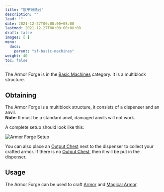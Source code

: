 ```yaml
---
title: "盔甲鍛造台"
description: ""
lead: ""
date: 2021-12-27T00:00:00+08:00
lastmod: 2021-12-27T00:00:00+08:00
draft: false
images: [ ]
menu:
  docs:
    parent: "sf-basic-machines"
weight: 40
toc: false
---
```


The Armor Forge is in the [Basic Machines](/docs/slimefun/basic-machines) category. It is a multiblock structure.<br>

## Obtaining

The Armor Forge is a multiblock structure, it consists of a dispenser and an anvil.<br> **Note:** It must be a standard anvil, damaged anvils will not work.<br>

A complete setup should look like this:

<img src="/slimefun-images/multiblock-armor-forge.png" alt="Armor Forge Setup" />

You can also place an [Output Chest](/docs/slimefun/output-chest) next to the dispenser to collect your crafted armor. If there is no [Output Chest](/docs/slimefun/output-chest), then it will be put in the dispenser.

## Usage

The Armor Forge can be used to craft [Armor](/docs/slimefun/armor) and [Magical Armor](/docs/slimefun/magical-armor).
